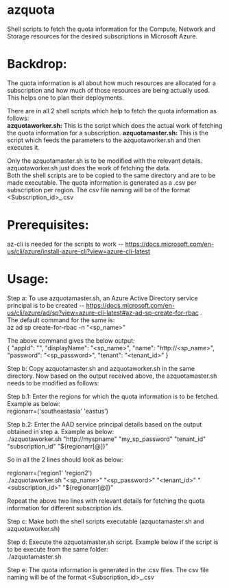 # azquota
Shell scripts to fetch the quota information for the Compute, Network and Storage resources for the desired subscriptions in Microsoft Azure.  

Backdrop:
=========
The quota information is all about how much resources are allocated for a subscription and how much of those resources are being actually used. This helps one to plan their deployments.<br/>

There are in all 2 shell scripts which help to fetch the quota information as follows: <br />
<b>azquotaworker.sh:</b> This is the script which does the actual work of fetching the quota information for a subscription.
<b>azquotamaster.sh:</b> This is the script which feeds the parameters to the azquotaworker.sh and then executes it.

Only the azquotamaster.sh is to be modified with the relevant details. <br/> 
azquotaworker.sh just does the work of fetching the data.<br/>
Both the shell scripts are to be copied to the same directory and are to be made executable. The quota information is generated as a .csv per subscription per region. The csv file naming will be of the format <Subscription_id>_<region>.csv  


Prerequisites:
==============
az-cli is needed for the scripts to work -- https://docs.microsoft.com/en-us/cli/azure/install-azure-cli?view=azure-cli-latest


Usage:
======

Step a:
To use azquotamaster.sh, an Azure Active Directory service principal is to be created -- https://docs.microsoft.com/en-us/cli/azure/ad/sp?view=azure-cli-latest#az-ad-sp-create-for-rbac . <br/>
The default command for the same is: <br/>
az ad sp create-for-rbac -n "<sp_name>"

The above command gives the below output: <br/>
{
  "appId": "<your app id>",
  "displayName": "<sp_name>",
  "name": "http://<sp_name>",
  "password": "<sp_password>",
  "tenant": "<tenant_id>"
}

Step b:
Copy azquotamaster.sh and azquotaworker.sh in the same directory. Now based on the output received above, the azquotamaster.sh needs to be modified as follows: <br/>

Step b.1:
Enter the regions for which the quota information is to be fetched. Example as below: <br/>
regionarr=('southeastasia' 'eastus')

Step b.2:
Enter the AAD service principal details based on the output obtained in step a. Example as below: <br/>
./azquotaworker.sh "http://myspname" "my_sp_password" "tenant_id" "subscription_id" "${regionarr[@]}"

So in all the 2 lines should look as below: <br/>

regionarr=('region1' 'region2') <br/>
./azquotaworker.sh "<sp_name>" "<sp_password>" "<tenant_id>" "<subscription_id>" "${regionarr[@]}"


Repeat the above two lines with relevant details for fetching the quota information for different subscription ids.


Step c:
Make both the shell scripts executable (azquotamaster.sh and azquotaworker.sh)

Step d:
Execute the azquotamaster.sh script. Example below if the script is to be execute from the same folder: <br/>
./azquotamaster.sh


Step e:
The quota information is generated in the .csv files. The csv file naming will be of the format <Subscription_id>_<region>.csv
